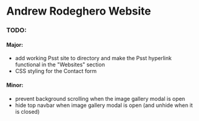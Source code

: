 # Andrew Rodeghero Website

### TODO:
#### Major:
- add working Psst site to directory and make the Psst hyperlink functional in the "Websites" section
- CSS styling for the Contact form

#### Minor:
- prevent background scrolling when the image gallery modal is open
- hide top navbar when image gallery modal is open (and unhide when it is closed)
